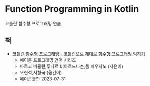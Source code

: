 # Function Programming in Kotlin

코틀린 함수형 프로그래밍 연습

## 책
- [코틀린 함수형 프로그래밍 - 코틀린으로 제대로 함수형 프로그래밍 익히기](https://www.aladin.co.kr/shop/wproduct.aspx?ItemId=320645785&start=pgooglemc)
  - 에이콘 프로그래밍 언어 시리즈
  - 마르코 버뮬런,루나르 비아르드나손,폴 치우사노 (지은이)
  - 오현석,서형국 (옮긴이)
  - 에이콘출판 2023-07-31
